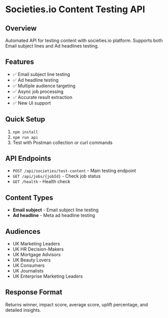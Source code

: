 # Societies.io Content Testing API

## Overview
Automated API for testing content with societies.io platform. Supports both Email subject lines and Ad headlines testing.

## Features
- ✅ Email subject line testing
- ✅ Ad headline testing  
- ✅ Multiple audience targeting
- ✅ Async job processing
- ✅ Accurate result extraction
- ✅ New UI support

## Quick Setup
1. `npm install`
2. `npm run api`
3. Test with Postman collection or curl commands

## API Endpoints
- `POST /api/societies/test-content` - Main testing endpoint
- `GET /api/jobs/{jobId}` - Check job status
- `GET /health` - Health check

## Content Types
- **Email subject** - Email subject line testing
- **Ad headline** - Meta ad headline testing

## Audiences
- UK Marketing Leaders
- UK HR Decision-Makers  
- UK Mortgage Advisors
- UK Beauty Lovers
- UK Consumers
- UK Journalists
- UK Enterprise Marketing Leaders

## Response Format
Returns winner, impact score, average score, uplift percentage, and detailed insights.
